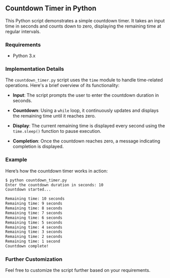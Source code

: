 ## Countdown Timer in Python

This Python script demonstrates a simple countdown timer. It takes an input time in seconds and counts down to zero, displaying the remaining time at regular intervals.

### Requirements

- Python 3.x

### Implementation Details

The `countdown_timer.py` script uses the `time` module to handle time-related operations. Here's a brief overview of its functionality:

- **Input**: The script prompts the user to enter the countdown duration in seconds.
  
- **Countdown**: Using a `while` loop, it continuously updates and displays the remaining time until it reaches zero.

- **Display**: The current remaining time is displayed every second using the `time.sleep()` function to pause execution.

- **Completion**: Once the countdown reaches zero, a message indicating completion is displayed.

### Example

Here’s how the countdown timer works in action:

```bash
$ python countdown_timer.py
Enter the countdown duration in seconds: 10
Countdown started...

Remaining time: 10 seconds
Remaining time: 9 seconds
Remaining time: 8 seconds
Remaining time: 7 seconds
Remaining time: 6 seconds
Remaining time: 5 seconds
Remaining time: 4 seconds
Remaining time: 3 seconds
Remaining time: 2 seconds
Remaining time: 1 second
Countdown complete!
```

### Further Customization

Feel free to customize the script further based on your requirements. 
